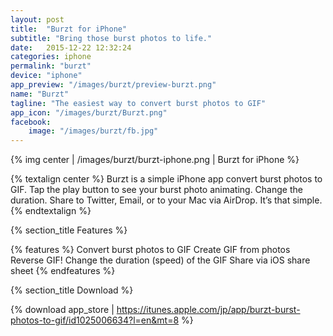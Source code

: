 ```yaml
---
layout: post
title:  "Burzt for iPhone"
subtitle: "Bring those burst photos to life."
date:   2015-12-22 12:32:24
categories: iphone
permalink: "burzt"
device: "iphone"
app_preview: "/images/burzt/preview-burzt.png"
name: "Burzt"
tagline: "The easiest way to convert burst photos to GIF"
app_icon: "/images/burzt/Burzt.png"
facebook:
    image: "/images/burzt/fb.jpg"
---
```




{% img center | /images/burzt/burzt-iphone.png | Burzt for iPhone %}

{% textalign center %}
Burzt is a simple iPhone app convert burst photos to GIF. Tap the play button to see your burst photo animating. Change the duration. Share to Twitter, Email, or to your Mac via AirDrop. It’s that simple.
{% endtextalign %}

{% section_title Features %}

{% features %}
Convert burst photos to GIF
Create GIF from photos
Reverse GIF!
Change the duration (speed) of the GIF
Share via iOS share sheet
{% endfeatures %}

{% section_title Download %}

{% download app_store | https://itunes.apple.com/jp/app/burzt-burst-photos-to-gif/id1025006634?l=en&mt=8 %}
